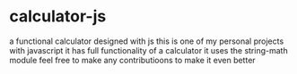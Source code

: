 # calculator-js
a functional calculator designed with js
this is one of my personal projects with javascript
it has full functionality of a calculator 
it uses the string-math module
feel free to make any contributioons to make it even better
